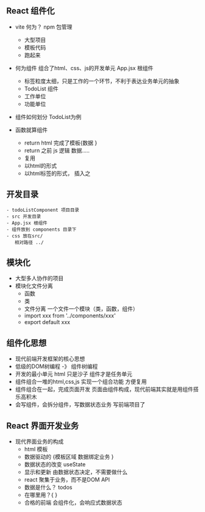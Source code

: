 ## React 组件化

- vite 何为？
npm 包管理
  - 大型项目
  - 模板代码
  - 跑起来

- 何为组件
  组合了html、css、js的开发单元
  App.jsx 根组件
  - 标签粒度太细，只是工作的一个环节，不利于表达业务单元的抽象
  - TodoList 组件
  - 工作单位
  - 功能单位
- 组件如何划分 TodoList为例
- 函数就算组件
   - return html 完成了模板{数据 }
   - return 之前 js 逻辑 数据.....
   - 复用
   - 以html的形式
   - 以html标签的形式， 插入之 

## 开发目录
    - todoListComponent 项目目录
    - src 开发目录
    - App.jsx 根组件
    - 组件放到 components 目录下
    - css 放在src/
       相对路径 ../

## 模块化
   - 大型多人协作的项目
   - 模块化文件分离
       - 函数
       - 类
       - 文件分离 一个文件一个模块（类，函数，组件）
       - import xxx  from '../components/xxx'
       - export default xxx

## 组件化思想
- 现代前端开发框架的核心思想
- 低级的DOM树编程 -》 组件树编程
- 开发的最小单元
    html 只是沙子
    组件才是任务单元
- 组件组合一堆的html,css,js 实现一个组合功能
   方便复用
- 组件组合在一起，完成页面开发
   页面由组件构成，现代前端其实就是用组件搭乐高积木
- 会写组件，会拆分组件，写数据状态业务 写前端项目了

## React 界面开发业务
- 现代界面业务的构成
   - html 模板
   - 数据驱动的 {模板区域  数据绑定业务 }
   - 数据状态的改变 useState
   - 显示和更新 由数据状态决定，不需要做什么
   - react 聚集于业务，而不是DOM API
   - 数据是什么？ todos
   - 在哪里用？{ }
   - 合格的前端 会组件化，会响应式数据状态
   